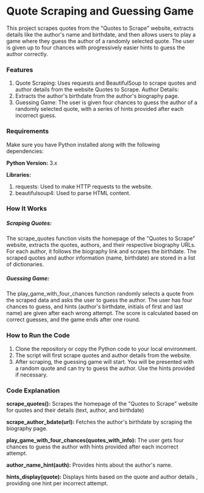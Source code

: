 # Quote Scraping and Guessing Game
This project scrapes quotes from the "Quotes to Scrape" website, extracts details like the author's name and birthdate, and then allows users to play a game where they guess the author of a randomly selected quote. The user is given up to four chances with progressively easier hints to guess the author correctly.

### Features
1) Quote Scraping: Uses requests and BeautifulSoup to scrape quotes and author details from the website Quotes to Scrape. Author Details:
2) Extracts the author's birthdate from the author's biography page.
3) Guessing Game: The user is given four chances to guess the author of a randomly selected quote, with a series of hints provided after each     incorrect guess.

### Requirements
Make sure you have Python installed along with the following dependencies:

**Python Version:** 3.x

**Libraries:**
1) requests: Used to make HTTP requests to the website.
2) beautifulsoup4: Used to parse HTML content.

### How It Works
##### Scraping Quotes:
The scrape_quotes function visits the homepage of the "Quotes to Scrape" website, extracts the quotes, authors, and their respective biography URLs.
For each author, it follows the biography link and scrapes the birthdate.
The scraped quotes and author information (name, birthdate) are stored in a list of dictionaries.
##### Guessing Game:
The play_game_with_four_chances function randomly selects a quote from the scraped data and asks the user to guess the author.
The user has four chances to guess, and hints (author's birthdate, initials of first and last name) are given after each wrong attempt.
The score is calculated based on correct guesses, and the game ends after one round.



### How to Run the Code
1) Clone the repository or copy the Python code to your local environment.
2) The script will first scrape quotes and author details from the website.
3) After scraping, the guessing game will start. You will be presented with a random quote and can try to guess the author. Use the hints provided if necessary.

 ### Code Explanation
**scrape_quotes():**
Scrapes the homepage of the "Quotes to Scrape" website for quotes and their details (text, author, and birthdate)

**scrape_author_bdate(url):**
Fetches the author's birthdate by scraping the biography page.

**play_game_with_four_chances(quotes_with_info):**
 The user gets four chances to guess the author with hints provided after each incorrect attempt.

**author_name_hint(auth):**
Provides hints about the author's name.

**hints_display(quote):**
Displays hints based on the quote and author details , providing one hint per incorrect attempt.




